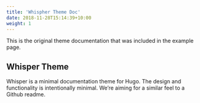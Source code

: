 ```yaml
---
title: 'Whispher Theme Doc'
date: 2018-11-28T15:14:39+10:00
weight: 1
---
```


This is the original theme documentation that was included in the example page.

## Whisper Theme

Whisper is a minimal documentation theme for Hugo. The design and functionality is intentionally minimal. We’re aiming for a similar feel to a Github readme.
